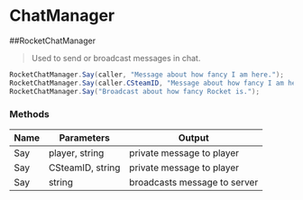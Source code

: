 # ChatManager
##RocketChatManager
> Used to send or broadcast messages in chat.

```csharp
RocketChatManager.Say(caller, "Message about how fancy I am here.");
RocketChatManager.Say(caller.CSteamID, "Message about how fancy I am here.");
RocketChatManager.Say("Broadcast about how fancy Rocket is.");
```

### Methods
Name | Parameters | Output
---------- | ---------- | ----------
Say | player, string | private message to player
Say | CSteamID, string | private message to player
Say | string | broadcasts message to server
